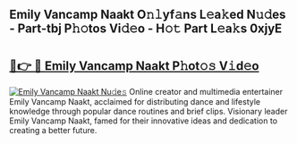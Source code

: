 ## Emily Vancamp Naakt O𝚗𝚕yf𝚊ns L𝚎a𝚔ed N𝚞𝚍es - Part-tbj P𝚑𝚘tos Vi𝚍𝚎o - H𝚘𝚝 Part L𝚎a𝚔s 0xjyE

# <h2><a href="http://kfbta1.oniu.top/?m=Emily+Vancamp+Naakt">🔗👉 🔴 Emily Vancamp Naakt P𝚑ot𝚘𝚜 V𝚒d𝚎o</a></h2>

[![Emily Vancamp Naakt Nu𝚍e𝚜](https://i.imgur.com/0qMVB7G.gif)](http://kfbta1.oniu.top/?m=Emily+Vancamp+Naakt)
Online creator and multimedia entertainer Emily Vancamp Naakt, acclaimed for distributing dance and lifestyle knowledge through popular dance routines and brief clips. Visionary leader Emily Vancamp Naakt, famed for their innovative ideas and dedication to creating a better future.  
